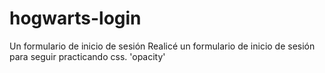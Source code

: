 # hogwarts-login
Un formulario de inicio de sesión
Realicé un formulario de inicio de sesión para seguir practicando css. 
'opacity'
